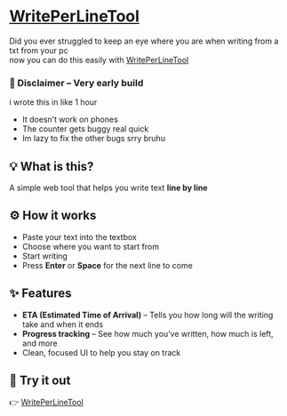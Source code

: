# [WritePerLineTool](https://hg-erik.github.io/WritePerLineTool/)

Did you ever struggled to keep an eye where you are when writing from a txt from your pc  
now you can do this easily with [WritePerLineTool](https://hg-erik.github.io/WritePerLineTool/)


### 🔴 Disclaimer – Very early build  
i wrote this in like 1 hour   
- It doesn’t work on phones  
- The counter gets buggy real quick  
- Im lazy to fix the other bugs srry bruhu   

## 💡 What is this?

A simple web tool that helps you write text **line by line**

## ⚙️ How it works

- Paste your text into the textbox  
- Choose where you want to start from
- Start writing
- Press **Enter** or **Space** for the next line to come

## ✨ Features

- **ETA (Estimated Time of Arrival)** – Tells you how long will the writing take and when it ends  
- **Progress tracking** – See how much you’ve written, how much is left, and more  
- Clean, focused UI to help you stay on track  

## 🔗 Try it out

👉 [WritePerLineTool](https://hg-erik.github.io/WritePerLineTool/)
